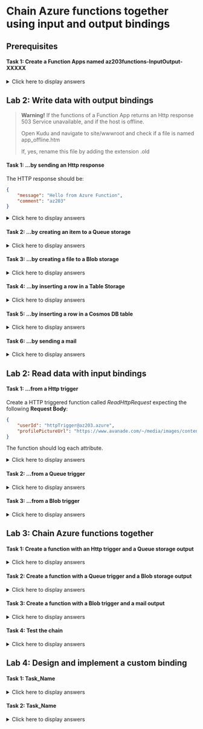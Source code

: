 # Chain Azure functions together using input and output bindings

## Prerequisites

#### Task 1: Create a Function Apps named az203functions-InputOutput-XXXXX

<details>
<summary>Click here to display answers</summary>

1. In [**Azure Portal**](https://portal.azure.com), in the **Favorites** menu, click **App Services**

1. Click on the button **Add**

1. In the **Marketplace** blade, click **Function App**

1. Click **Create**

1. In the **Function App** blade, under **App name**, replace XXXXX by a unique name and type *az203functions-InputOutput-XXXXX*

1. Under **Subscription**, select your active and valid subscription

1. Under **Resource Group**, select **Use existing**, then select the *az203-rg* resource group

1. Under **OS**, leave the default value to **Windows**

1. Under **Hosting Plan**, leave the default value to **Consumption Plan**

    > **Note:** Hosting plan that defines how resources are allocated to your function app. In the default **Consumption Plan**, resources are added dynamically as required by your functions. In this serverless hosting, you only pay for the time your functions run. When you run in an **App Service Plan**, you must manage the scaling of your function app.

1. Under **Location**, select the nearest location

1. Under **Runtime Stack**, select **.NET**

   > **Note:** Choose a runtime that supports your favorite function programming language. Choose .NET for C# and F# functions.

1. Under **Storage**, select **Use existing**, then select the *az203storageaccountXXXXX* you created in a previous module

1. Under **Application Insights**, select **Disabled**

1. Click **Create**

## Task 2: Create a queue storage called az203queue in the az203storageaccountXXXXX storage account

## Task 3: Create a blob storage called az203blobs in the az203storageaccountXXXXX storage account

## Task 4: Create a table storage called az203table in the az203storageaccountXXXXX storage account

## Task 5: Create a Cosmos DB database called az203db-XXXXX with Core(SQL) API

</details>

## Lab 2: Write data with output bindings

> **Warning!** If the functions of a Function App returns an Http response 503 Service unavailable, and if the host is offline.
>
> Open Kudu and navigate to site/wwwroot and check if a file is named app_offline.htm
>
> If, yes, rename this file by adding the extension .old

#### Task 1: ...by sending an Http response

The HTTP response should be:

```json
{
    "message": "Hello from Azure Function",
    "comment": "az203"
}
```

<details>
<summary>Click here to display answers</summary>

1. Create a HTTP triggered function called *SendHttpResponse* in *az203functions-InputOutput-XXXXX*

1. Click **Integrate**

1. Under **Output** click **HTTP**

1. Under **HTTP output**, under **Response parameter name**, check the response variable name

    It should be *$return*

1. Click *SendHttpResponse*

1. Under **run.csx**, add the following class after the method Run:

```csharp
public class MyResponse
{
    public string message;
    public string comment;
}
```

1. Under **run.csx**, replace the content of the method Run with the following code:

```csharp
log.LogInformation("C# HTTP trigger function processed a request.");

var response = new MyResponse()
{
    message = "Hello from Azure Function",
    comment = "az203"
};
string jsonResponse = JsonConvert.SerializeObject(response);

return(ActionResult)new OkObjectResult(jsonResponse);
```

1. Click **Save and Run**

1. Check the response under **Output**

</details>

#### Task 2: ...by creating an item to a Queue storage

<details>
<summary>Click here to display answers</summary>

1. Create a HTTP triggered function called *AddItemToQueueStorage* in *az203functions-InputOutput-XXXXX*

1. Click **Integrate**

1. Under **Output**, click **New Output**

1. Select **Azure Queue Storage**

1. Click **Select**

1. Under **Extensions not Installed**, click **Install**

1. Under **Storage account connection**, click **new**

1. In the **Storage Account** pane, select *az203storageaccountXXXXX*

1. Under **Queue name**, type *az203queue*

1. Click **Save**

1. Under **Functions**, click *AddItemToQueueStorage*

1. Click **View files**, then open **function.json**

1. Check the binding associated to the new output to **Queue Storage**

```json
    {
      "type": "queue",
      "name": "outputQueueItem",
      "queueName": "az203queue",
      "connection": "az203storageaccountsde_STORAGE",
      "direction": "out"
    }
```

1. Open **run.csx**

1. Replace the Run signature by the following:

```csharp
public static async Task<IActionResult> Run(HttpRequest req, ICollector<string> outputQueueItem, ILogger log)
```

1. Add the following code before the return statement:

```csharp
outputQueueItem.Add("Alpha");
outputQueueItem.Add(name);
outputQueueItem.Add("Omega");
```

1. Click **Save and Run**

1. Go to the *az203storageaccountXXXXX* **Storage account**

1. Go to the az203queue **Queue**

    The new items should be added.

</details>

#### Task 3: ...by creating a file to a Blob storage

<details>
<summary>Click here to display answers</summary>

1. Create a HTTP triggered function called *CreateFileInBlobStorage* in *az203functions-InputOutput-XXXXX*

1. Click **Integrate**

1. Under **Output**, click **New Output**

1. Select **Azure Blob Storage**

1. Click **Select**

1. Under **Extensions not Installed**, click **Install**

1. Under **Storage account connection**, select *az203storageaccountXXXXX_STORAGE*

1. Under **Path**, type *az203blobs/{rand-guid}*

1. Click **Save**

1. Under **Function Apps**, click *CreateFileInBlobStorage*

1. Click **View files**, then open **function.json**

1. Check the binding associated to the new output to **Blob Storage**

```json
{
    "type": "blob",
    "name": "outputBlob",
    "path": "az203blobs/{rand-guid}",
    "connection": "az203storageaccountsde_STORAGE",
    "direction": "out"
}
```

1. Open **run.csx**

1. Add the following import module and using statements:

```csharp
#r "Microsoft.WindowsAzure.Storage"
using Microsoft.WindowsAzure.Storage.Blob;
using System.Text;
```

1. Replace the Run signature by the following:

```csharp
public static async Task<IActionResult> Run(HttpRequest req, CloudBlockBlob outputBlob, ILogger log)
```

1. Add the following method after the **Run** method:

```csharp
public static Stream ToStream(this string str)
{
    return new MemoryStream(Encoding.UTF8.GetBytes(str ?? string.Empty));
}
```

1. Add the following code before the return instruction in the **Run** method:

```csharp
await outputBlob.UploadFromStreamAsync(name.ToStream());
```

1. Click **Save and Run**

1. Go to the *az203storageaccountXXXXX* **Storage account**

1. Go to the az203queue **Queue**

    The new file should be added.

1. Right-click the blob and select **View/edit blob**

</details>

#### Task 4: ...by inserting a row in a Table Storage

<details>
<summary>Click here to display answers</summary>

1. Create a HTTP triggered function called *AddRowInTableStorage* in *az203functions-InputOutput-XXXXX*

1. Click **Integrate**

1. Under **Output**, click **New Output**

1. Select **Azure Table Storage**

1. Click **Select**

1. Under **Storage account connection**, select *az203storageaccountXXXXX_STORAGE*

1. Under **Path**, type *az203table*

1. Click **Save**

1. Under **Function Apps**, click *AddRowInTableStorage*

1. Click **View files**, then open **function.json**

1. Check the binding associated to the new output to **Azure Table Storage**

```json
{
    "type": "table",
    "name": "outputTable",
    "tableName": "az203table",
    "connection": "az203storageaccountXXXXX_STORAGE",
    "direction": "out"
}
```

1. Open **run.csx**

1. Add the following class after the method Run:

```csharp
public class User
{
    public string PartitionKey { get; set; }
    public string RowKey { get; set; }
    public string UserName { get; set; }
    public DateTime UserCreationDate { get; set; }

    public User(string name)
    {
        PartitionKey = name;
        RowKey = name;
        UserName = name;
        UserCreationDate = DateTime.UtcNow;
    }
}
```

1. Replace the Run signature by the following:

```csharp
public static async Task<IActionResult> Run(HttpRequest req, IAsyncCollector<User> outputTable, ILogger log)
```

1. Add the following code before the return instruction in the **Run** method:

```csharp
await outputTable.AddAsync(new User(name));
```

1. Click **Save and Run**

1. Open **Microsoft Azure Storage Explorer**

1. Navigate to the *az203table* **Table Storage**

1. Check that the new row has been added in the table

</details>

#### Task 5: ...by inserting a row in a Cosmos DB table

<details>
<summary>Click here to display answers</summary>

1. Create a HTTP triggered function called *InsertRowInCosmosDb* in *az203functions-InputOutput-XXXXX*

1. Click **Integrate**

1. Under **Output**, click **New Output**

1. Select **Azure Cosmos DB**

1. Click **Select**

1. Under **Extensions not Installed**, click **Install**

1. Under **Azure Cosmos DB account connection**, click **new**, then select the database account *az203db-XXXXX*

1. Check **If true, creates the Azure Cosmos DB database and collection**

1. Click **Save**

1. Under **Function Apps**, click *InsertRowInCosmosDb*

1. Click **View files**, then open **function.json**

1. Check the binding associated to the new output to **Azure Cosmos DB**

```json
{
    "type": "cosmosDB",
    "name": "outputDocument",
    "databaseName": "outDatabase",
    "collectionName": "MyCollection",
    "createIfNotExists": true,
    "connectionStringSetting": "az203db-XXXXX_DOCUMENTDB",
    "direction": "out"
}
```

1. Open **run.csx**

1. Replace the Run signature by the following:

```csharp
public static async Task<IActionResult> Run(HttpRequest req, IAsyncCollector<User> outputDocument, ILogger log)
```

1. Add the following class after the **Run** method:

```csharp
public class User
{
    public string UserName {get; set;}
    public DateTime CreationDate {get; set;}

    public User(string name)
    {
        UserName = name;
        CreationDate = DateTime.UtcNow;
    }
}
```

1. Add the following code before the return instruction in the **Run** method:

```csharp
await outputDocument.AddAsync(new User(name));
```

1. Click **Save and Run**

1. Go to the *az203db-XXXXX* **Cosmos DB account**

1. Click **Data Explorer**

1. Under **SQL API** expand **MyCollection** and select **Documents**

1. Check the document created

</details>

#### Task 6: ...by sending a mail

<details>
<summary>Click here to display answers</summary>

1. In a web browser, open a new tab and navigate to [SendGrid](https://sendgrid.com/)

1. Click **START FOR FREE**

1. In the **Pricing** page, select **Free**

1. Click **Try for free**

1. Create an **SendGrid** account

1. Verify your account with the link provided in the confirmation mail

1. In the left menu, expand **Settings* and click **API Keys**

1. Click **Create API Key**

1. In the **Create API Key** dialod, under **API Key Name**, type *az203sendGrid*

1. Click **Create & View**

1. Copy and save the API Key ID

1. Create a HTTP triggered function called *SendMail* in *az203functions-InputOutput-XXXXX*

1. Click **Integrate**

1. Under **Output**, click **New Output**

1. Select **SendGrid**

1. Click **Select**

1. Under **Extensions not Installed**, click **Install**

1. Under **SendGrid API Key App Setting**, click **new**

1. In the **Add app setting**, under **Key**, paste *az203sendGrid*

1. In the **Add app setting**, under **Value**, paste the API Key

1. CLick **Create**

1. Under **From address**, type *no-reply@az203.azure*

1. Under **To address**, type your email address

1. Click **Save**

1. Under **Function Apps**, click *SendMail*

1. Click **View files**, then open **function.json**

1. Check the binding associated to the new output to **SendGrid**

```json
    {
      "type": "sendGrid",
      "name": "message",
      "apiKey": "xxxxx",
      "from": "no-reply@az203.azure",
      "to": "xxx@yyy.zzz",
      "direction": "out"
    }
```

1. Open **run.csx**

1. Add the following import module and using statements:

    ```csharp
    #r "SendGrid"
    using SendGrid.Helpers.Mail;
    ```

1. Replace the Run signature by the following:

    ```csharp
    public static IActionResult Run(HttpRequest req, ILogger log, out SendGridMessage message)
    ```

1. Replace the content of the **Run** method with the following code:

    ```csharp
    log.LogInformation("C# HTTP trigger function processed a request.");

    string name = req.Query["name"];

    string requestBody = new StreamReader(req.Body).ReadToEnd();
    dynamic data = JsonConvert.DeserializeObject(requestBody);
    name = name ?? data?.name;

    message = new SendGridMessage();
    message.Subject = $"Cloud Application Development";
    string html = $"<p>Hello, {name}</p><p><img src=\"https://upload.wikimedia.org/wikipedia/en/thumb/3/3a/Avanade_logo17.png/250px-Avanade_logo17.png\" alt=\"Avanade Logo\" /><br />You will find attached the Avanade services for Microsoft Azure brochure.</p><p>Mail sent from SendGrid with Azure Function</p>";
    message.AddContent("text/html", html);
    
    var pdfAttachmentUrl = "https://www.avanade.com/~/media/asset/brochure/avanade-services-for-microsoft-azure-brochure.pdf";
    var httpClient = new HttpClient();
    var pdf = httpClient.GetByteArrayAsync(pdfAttachmentUrl).Result;
    var attachment = System.Convert.ToBase64String(pdf);
    var filename = "Avanade services for Microsoft Azure brochure.pdf";
    message.AddAttachment(filename, attachment);
    
    // message.AddTo(new EmailAddress("sivacoumar.delage@gmail.com", "Sivacoumar Delage"));
    // message.From = new EmailAddress("no-reply@az203.azure");

    return name != null
        ? (ActionResult)new OkObjectResult($"Hello, {name}")
        : new BadRequestObjectResult("Please pass a name on the query string or in the request body");
    ```

    > **Note:** The method seems to not be working asynchronously

1. Click **Save and Run**

1. Check that the **Logs** are correct, and that the **Output** displays a 200 OK status

1. In the **SendGrid** tab, click **Activity** and check that the request has been been received

1. Check your mails (check in spam)

</details>

## Lab 2: Read data with input bindings

#### Task 1: ...from a Http trigger

Create a HTTP triggered function called *ReadHttpRequest* expecting the following **Request Body**:

```json
{
    "userId": "httpTrigger@az203.azure",
    "profilePictureUrl": "https://www.avanade.com/~/media/images/content/background/thinking/technology-vision-2016.jpg"
}
```

The function should log each attribute.

<details>
<summary>Click here to display answers</summary>

1. Go to the *az203functions-Portal-XXXXX* **Function App** 

1. Expand the *DownloadPictureFromUrl* function, click **Integrate**

1. 

</details>

#### Task 2: ...from a Queue trigger

<details>
<summary>Click here to display answers</summary>

1. Step 1

1. Step 2

</details>

#### Task 3: ...from a Blob trigger

<details>
<summary>Click here to display answers</summary>

1. Step 1  

1. Step 2

</details>

## Lab 3: Chain Azure functions together

#### Task 1: Create a function with an Http trigger and a Queue storage output

<details>
<summary>Click here to display answers</summary>

1. Step 1

1. Step 2

</details>

#### Task 2: Create a function with a Queue trigger and a Blob storage output

<details>
<summary>Click here to display answers</summary>

1. Step 1

1. Step 2

</details>

#### Task 3: Create a function with a Blob trigger and a mail output

<details>
<summary>Click here to display answers</summary>

1. Step 1

1. Step 2

</details>

#### Task 4: Test the chain

<details>
<summary>Click here to display answers</summary>

1. Step 1

1. Step 2

</details>

## Lab 4: Design and implement a custom binding

#### Task 1: Task_Name

<details>
<summary>Click here to display answers</summary>

1. Step 1

1. Step 2

</details>

#### Task 2: Task_Name

<details>
<summary>Click here to display answers</summary>

1. Step 1

1. Step 2

</details>